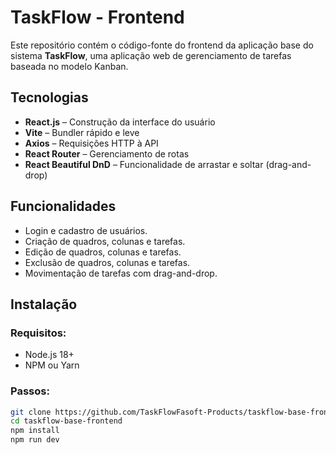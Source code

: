 # TaskFlow - Frontend

Este repositório contém o código-fonte do frontend da aplicação base do sistema **TaskFlow**, uma aplicação web de gerenciamento de tarefas baseada no modelo Kanban.

## Tecnologias

- **React.js** – Construção da interface do usuário
- **Vite** – Bundler rápido e leve
- **Axios** – Requisições HTTP à API
- **React Router** – Gerenciamento de rotas
- **React Beautiful DnD** – Funcionalidade de arrastar e soltar (drag-and-drop)

## Funcionalidades
- Login e cadastro de usuários.
- Criação de quadros, colunas e tarefas.
- Edição de quadros, colunas e tarefas.
- Exclusão de quadros, colunas e tarefas.
- Movimentação de tarefas com drag-and-drop.

## Instalação

### Requisitos:
- Node.js 18+
- NPM ou Yarn

### Passos:
```bash
git clone https://github.com/TaskFlowFasoft-Products/taskflow-base-frontend.git
cd taskflow-base-frontend
npm install
npm run dev
```
